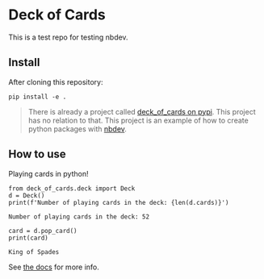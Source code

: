 # Deck of Cards

This is a test repo for testing nbdev.

## Install

After cloning this repository:

`pip install -e .`
> There is already a project called [deck_of_cards on pypi](https://pypi.org/project/deck-of-cards/).  This project has no relation to that.  This project is an example of how to create python packages with [nbdev](https://github.com/fastai/nbdev).

## How to use

Playing cards in python!

```
from deck_of_cards.deck import Deck
d = Deck()
print(f'Number of playing cards in the deck: {len(d.cards)}')
```

    Number of playing cards in the deck: 52


```
card = d.pop_card()
print(card)
```

    King of Spades


See [the docs](https://fastai.github.io/deck_of_cards/) for more info.
